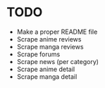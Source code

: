 # TODO

- Make a proper README file
- Scrape anime reviews
- Scrape manga reviews
- Scrape forums
- Scrape news (per category)
- Scrape anime detail
- Scrape manga detail
